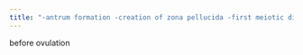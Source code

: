 ```yaml
---
title: "-antrum formation -creation of zona pellucida -first meiotic division -first polar body formation -second meiotic division begins"
---
```

before ovulation

